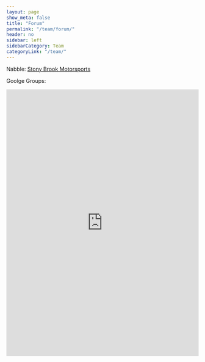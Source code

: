 ```yaml
---
layout: page
show_meta: false
title: "Forum"
permalink: "/team/forum/"
header: no
sidebar: left
sidebarCategory: Team
categoryLink: "/team/"
---
```


Nabble:
<a id="nabblelink" href="http://stony-brook-motorsports.2366435.n4.nabble.com/">Stony Brook Motorsports</a>
<script src="http://stony-brook-motorsports.2366435.n4.nabble.com/embed/f1"></script>

Goolge Groups:

<iframe id="forum_embed" src="https://groups.google.com/forum/embed/?place=forum/stony-brook-motorsports#!forum/stony-brook-motorsports" scrolling="no" frameborder="0" width="100%" height="700"></iframe>







<!--
<iframe id="forum_embed" src="javascript:void(0)" scrolling="no" frameborder="0" width="100%" height="700"></iframe>
blah1111

<iframe id="forum_embed" src="https://groups.google.com/forum/embed/?place=forum/stony-brook-motorsports#!forum/stony-brook-motorsports&showsearch=true&showpopout=true&showtabs=false&parenturl=http%3A%2F%2Fme.eng.sunysb.edu%2F~motorsports%2Fteam%2Fforum" scrolling="no" frameborder="0" width="100%" height="700"></iframe>



blah2222

<iframe id="forum_embed"
  src="javascript:void(0)"
  scrolling="no"
  frameborder="0"
  width="900"
  height="700">
</iframe>
-->
<script type="text/javascript">
  document.getElementById('forum_embed').src =
     'https://groups.google.com/forum/embed/?place=forum/stony-brook-motorsports'
     + '&showsearch=true&showpopout=true&showtabs=false'
     + '&parenturl=' + encodeURIComponent(window.location.href);
</script>
